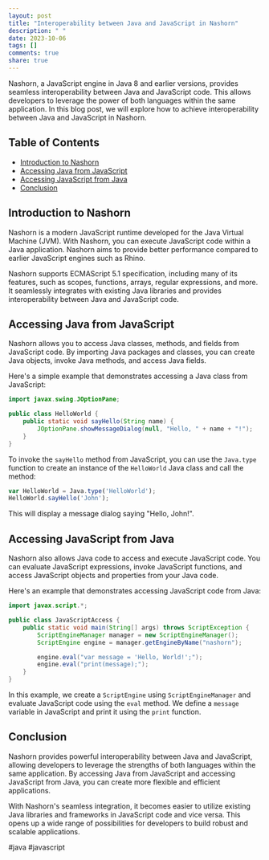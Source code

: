 ```yaml
---
layout: post
title: "Interoperability between Java and JavaScript in Nashorn"
description: " "
date: 2023-10-06
tags: []
comments: true
share: true
---
```


Nashorn, a JavaScript engine in Java 8 and earlier versions, provides seamless interoperability between Java and JavaScript code. This allows developers to leverage the power of both languages within the same application. In this blog post, we will explore how to achieve interoperability between Java and JavaScript in Nashorn.

## Table of Contents
- [Introduction to Nashorn](#introduction-to-nashorn)
- [Accessing Java from JavaScript](#accessing-java-from-javascript)
- [Accessing JavaScript from Java](#accessing-javascript-from-java)
- [Conclusion](#conclusion)

## Introduction to Nashorn

Nashorn is a modern JavaScript runtime developed for the Java Virtual Machine (JVM). With Nashorn, you can execute JavaScript code within a Java application. Nashorn aims to provide better performance compared to earlier JavaScript engines such as Rhino.

Nashorn supports ECMAScript 5.1 specification, including many of its features, such as scopes, functions, arrays, regular expressions, and more. It seamlessly integrates with existing Java libraries and provides interoperability between Java and JavaScript code.

## Accessing Java from JavaScript

Nashorn allows you to access Java classes, methods, and fields from JavaScript code. By importing Java packages and classes, you can create Java objects, invoke Java methods, and access Java fields.

Here's a simple example that demonstrates accessing a Java class from JavaScript:

```java
import javax.swing.JOptionPane;

public class HelloWorld {
    public static void sayHello(String name) {
        JOptionPane.showMessageDialog(null, "Hello, " + name + "!");
    }
}
```

To invoke the `sayHello` method from JavaScript, you can use the `Java.type` function to create an instance of the `HelloWorld` Java class and call the method:

```javascript
var HelloWorld = Java.type('HelloWorld');
HelloWorld.sayHello('John');
```

This will display a message dialog saying "Hello, John!".

## Accessing JavaScript from Java

Nashorn also allows Java code to access and execute JavaScript code. You can evaluate JavaScript expressions, invoke JavaScript functions, and access JavaScript objects and properties from your Java code.

Here's an example that demonstrates accessing JavaScript code from Java:

```java
import javax.script.*;

public class JavaScriptAccess {
    public static void main(String[] args) throws ScriptException {
        ScriptEngineManager manager = new ScriptEngineManager();
        ScriptEngine engine = manager.getEngineByName("nashorn");

        engine.eval("var message = 'Hello, World!';");
        engine.eval("print(message);");
    }
}
```

In this example, we create a `ScriptEngine` using `ScriptEngineManager` and evaluate JavaScript code using the `eval` method. We define a `message` variable in JavaScript and print it using the `print` function.

## Conclusion

Nashorn provides powerful interoperability between Java and JavaScript, allowing developers to leverage the strengths of both languages within the same application. By accessing Java from JavaScript and accessing JavaScript from Java, you can create more flexible and efficient applications.

With Nashorn's seamless integration, it becomes easier to utilize existing Java libraries and frameworks in JavaScript code and vice versa. This opens up a wide range of possibilities for developers to build robust and scalable applications.

#java #javascript